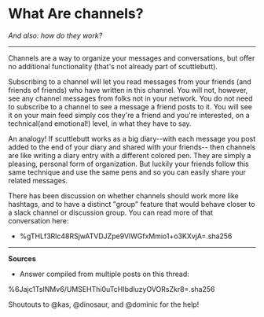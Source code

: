 # What Are channels?

*And also: how do they work?*

---

Channels are a way to organize your messages and conversations, but offer no additional functionality (that's not already part of scuttlebutt). 

 Subscribing to a channel will let you read messages from your friends (and friends of friends) who have written in this channel.  You will not, however,  see any channel messages from folks not in your network.  You do not need to subscribe to a channel to see a message a friend posts to it.  You will see it on your main feed simply cos they're a friend and you're interested, on a technical(and emotional!) level, in what they have to say. 

An analogy! If scuttlebutt works as a big diary--with each message you post added to the end of your diary and shared with your friends-- then channels are like writing a diary entry with a different colored pen.  They are simply a pleasing,  personal form of organization.  But  luckily your friends follow this same technique and use the same pens and so you can easily share your related messages.

There has been discussion on whether channels should work more like hashtags, and to have a distinct "group" feature that would behave closer to a slack channel or discussion group.  You can read more of that conversation here:

- %gTHLf3Rlc48RSjwATVDJZpe9VlWGfxMmio1+o3KXvjA=.sha256

---

**Sources**
* Answer compiled from multiple posts on this thread:

%6Jajc1TsINMv6/UMSEHThi0uTcHIbdluzyOVORsZkr8=.sha256

Shoutouts to @kas, @dinosaur, and @dominic for the help!
